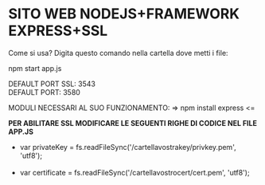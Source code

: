 ﻿# SITO WEB NODEJS+FRAMEWORK EXPRESS+SSL


Come si usa?
Digita questo comando nella cartella dove metti i file:

npm start app.js

DEFAULT PORT SSL: 3543
<br>
DEFAULT PORT: 3580

MODULI NECESSARI AL SUO FUNZIONAMENTO:
=> npm install express <=

<b>PER ABILITARE SSL MODIFICARE LE SEGUENTI RIGHE DI CODICE NEL FILE APP.JS</b>
<br>
<ul>
  <li>var privateKey = fs.readFileSync('/cartellavostrakey/privkey.pem', 'utf8');</li>
<br>
  <li>var certificate = fs.readFileSync('/cartellavostrocert/cert.pem', 'utf8');</li>
</ul>
